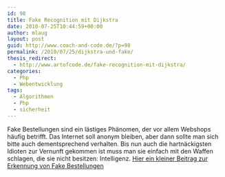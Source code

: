 ```yaml
---
id: 98
title: Fake Recognition mit Dijkstra
date: 2010-07-25T10:44:59+00:00
author: mlaug
layout: post
guid: http://www.coach-and-code.de/?p=98
permalink: /2010/07/25/dijkstra-und-fake/
thesis_redirect:
  - http://www.artofcode.de/fake-recognition-mit-dijkstra/
categories:
  - Php
  - Webentwicklung
tags:
  - Algorithmen
  - Php
  - sicherheit
---
```

Fake Bestellungen sind ein lästiges Phänomen, der vor allem Webshops häufig betrifft. Das Internet soll anonym bleiben, aber dann sollte man sich bitte auch dementsprechend verhalten. Bis nun auch die hartnäckigsten Idioten zur Vernunft gekommen ist muss man sie einfach mit den Waffen schlagen, die sie nicht besitzen: Intelligenz. <a title="Fake Recognition mit Dijkstra" href="http://www.coach-and-code.de/fake-recognition-mit-dijkstra/" target="_self">Hier ein kleiner Beitrag zur Erkennung von Fake Bestellungen</a>